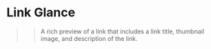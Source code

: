 # Link Glance

> > A rich preview of a link that includes a link title, thumbnail image, and description of the link.
